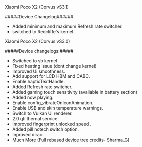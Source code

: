  Xiaomi Poco X2 (Corvus vS3.1)
 
 #####Device Changelog######
 
- Added minimum and maximum Refresh rate switcher.
- switched to Redcliffe's kernel.

 
 
 
 
 
 Xiaomi Poco X2 (Corvus vS3.0)

#####Device changelogs:#####

- Switched to sb kernel
- Fixed heating issue (dont change kernel)
- Improved Ui smoothness.
- Add support for LCD HBM and CABC.
- Enable hapticTextHandle.
- Added Refresh rate switcher.
- Added gaming touch sensitivity (available in battery section)
- Added now playing.
- Enable config_vibrateOnIconAnimation.
- Enable USB and skin temperature warnings.
- Switch to Vulkan UI renderer.
- 2.0 qti thernal service.
- Improved fingerprint unlocked speed .
- Added pill notech switch option.
- Inproved dirac.
-  Much More (Full rebased device tree credits- Sharma_G)
